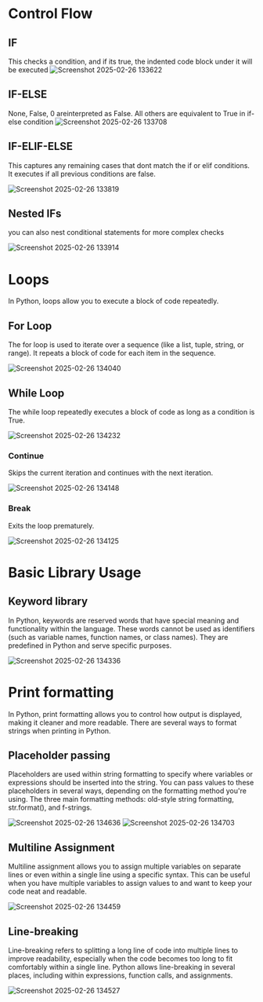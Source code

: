 # Control Flow
## IF
This checks a condition, and if its true, the indented code block under it will be executed
![Screenshot 2025-02-26 133622](https://github.com/user-attachments/assets/3c20f18d-3e59-4c83-941f-88a5359d06ee)

## IF-ELSE
None, False, 0 areinterpreted as False. All others are equivalent to True in  if-else condition
![Screenshot 2025-02-26 133708](https://github.com/user-attachments/assets/6677ce3c-36f7-43f1-967a-23dfc60964a1)


## IF-ELIF-ELSE
This captures any remaining  cases that dont match the if or elif conditions. It executes if all previous conditions are false.

![Screenshot 2025-02-26 133819](https://github.com/user-attachments/assets/dd21b9ea-9421-4228-bf09-7f754d16cd7d)

## Nested IFs
you can also nest conditional statements for more complex checks

![Screenshot 2025-02-26 133914](https://github.com/user-attachments/assets/40d0fffa-d8bf-4605-8a76-9a4f9a2df296)

# Loops
In Python, loops allow you to execute a block of code repeatedly. 

## For Loop
The for loop is used to iterate over a sequence (like a list, tuple, string, or range). It repeats a block of code for each item in the sequence.

![Screenshot 2025-02-26 134040](https://github.com/user-attachments/assets/75f7fd10-eece-44d3-bebf-8e1671034655)

## While Loop
The while loop repeatedly executes a block of code as long as a condition is True.

![Screenshot 2025-02-26 134232](https://github.com/user-attachments/assets/879306af-025c-4216-b173-93b061e98407)

### Continue
Skips the current iteration and continues with the next iteration.

![Screenshot 2025-02-26 134148](https://github.com/user-attachments/assets/b571e6f7-4166-4c18-abde-4461bdf6e0fc)

### Break
Exits the loop prematurely.

![Screenshot 2025-02-26 134125](https://github.com/user-attachments/assets/ca1654e6-e387-45fa-b3da-6481a0e99e5b)


# Basic Library Usage
## Keyword library
In Python, keywords are reserved words that have special meaning and functionality within the language. These words cannot be used as identifiers (such as variable names, function names, or class names). They are predefined in Python and serve specific purposes.

![Screenshot 2025-02-26 134336](https://github.com/user-attachments/assets/70c63108-208f-4e48-8b31-26d79620a7c8)

# Print formatting
In Python, print formatting allows you to control how output is displayed, making it cleaner and more readable. There are several ways to format strings when printing in Python. 

## Placeholder passing
Placeholders are used within string formatting to specify where variables or expressions should be inserted into the string. You can pass values to these placeholders in several ways, depending on the formatting method you're using. The three main formatting methods: old-style string formatting, str.format(), and f-strings.
 
![Screenshot 2025-02-26 134636](https://github.com/user-attachments/assets/47fb53bb-189c-4adb-8bca-66c0efb3d1a3)
![Screenshot 2025-02-26 134703](https://github.com/user-attachments/assets/3b42dad6-fd10-4290-8be9-90f2788f5e49)

## Multiline Assignment
Multiline assignment allows you to assign multiple variables on separate lines or even within a single line using a specific syntax. This can be useful when you have multiple variables to assign values to and want to keep your code neat and readable.

![Screenshot 2025-02-26 134459](https://github.com/user-attachments/assets/4d00c507-3204-4687-89e8-52b3a0e72dfa)

## Line-breaking
Line-breaking refers to splitting a long line of code into multiple lines to improve readability, especially when the code becomes too long to fit comfortably within a single line. Python allows line-breaking in several places, including within expressions, function calls, and assignments.

![Screenshot 2025-02-26 134527](https://github.com/user-attachments/assets/80da117d-1f93-49b7-ba71-b56d390433fa)
